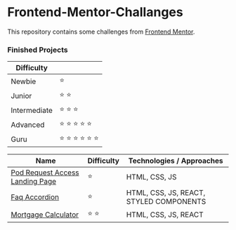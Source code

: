 # Frontend-Mentor-Challanges

This repository contains some challenges from [Frontend Mentor](https://www.frontendmentor.io/challenges).

### Finished Projects

| Difficulty   |                                           |
| ------------ | ----------------------------------------- |
| Newbie       | :star:                                    |
| Junior       | :star: :star:                             |
| Intermediate | :star: :star: :star:                      |
| Advanced     | :star: :star: :star: :star: :star:        |
| Guru         | :star: :star: :star: :star: :star: :star: |

| Name                                                                                  | Difficulty    | Technologies / Approaches               |
| ------------------------------------------------------------------------------------- | ------------- | --------------------------------------- |
| [Pod Request Access Landing Page](https://pod-request-access-landingpage.netlify.app) | :star:        | HTML, CSS, JS                           |
| [Faq Accordion](https://faq-accordin-project.netlify.app/)                            | :star:        | HTML, CSS, JS, REACT, STYLED COMPONENTS |
| [Mortgage Calculator](https://mortgage-react-calculator-project.netlify.app/)         | :star: :star: | HTML, CSS, JS, REACT                    |
